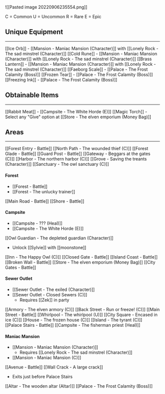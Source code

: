 ![[Pasted image 20220906235554.png]]

C = Common
U = Uncommon
R = Rare
E = Epic

## Unique Equipment
---
[[Ice Orb]] - [[Mansion - Maniac Mansion (Character)]] with [[Lonely Rock - The sad minstrel (Character)]]
[[Cold Rune]] - [[Mansion - Maniac Mansion (Character)]] with [[Lonely Rock - The sad minstrel (Character)]]
[[Brass Lantern]] - [[Mansion - Maniac Mansion (Character)]] with [[Lonely Rock - The sad minstrel (Character)]]
[[Faeborg Scale]] - [[Palace - The Frost Calamity (Boss)]]
[[Frozen Tear]] - [[Palace - The Frost Calamity (Boss)]]
[[Freezing Ink]] - [[Palace - The Frost Calamity (Boss)]]

## Obtainable Items
---
[[Rabbit Meat]] - [[Campsite - The White Horde (E)]]
[[Magic Torch]] - Select any "Give" option at [[Store - The elven emporium (Money Bag)]]

## Areas
---
[[Forest Entry - Battle]]
[[North Path - The wounded thief (C)]]
[[Forest Glade - Battle]]
[[Guard Post - Battle]]
[[Gateway - Beggars at the gates (C)]]
[[Harbor - The northern harbor (C)]]
[[Grove - Saving the treants (Character)]]
[[Sanctuary - The owl sanctuary (C)]]
#### Forest
- [[Forest - Battle]]
- [[Forest - The unlucky trainer]]

[[Main Road - Battle]]
[[Shore - Battle]]
#### Campsite
- [[Campsite - ??? (Heal)]]
- [[Campsite - The White Horde (E)]]

[[Owl Guardian - The depleted guardian (Character)]]
- Unlock [[Sylvie]] with [[moonstone]]

[[Inn - The Happy Owl (C)]]
[[Closed Gate - Battle]]
[[Island Coast - Battle]]
[[Broken Wall - Battle]]
[[Store - The elven emporium (Money Bag)]]
[[City Gates - Battle]]
#### Sewer Outlet
- [[Sewer Outlet - The exiled (Character)]]
- [[Sewer Outlet - Closed Sewers (C)]]
	- Requires [[Zek]] in party

[[Armory - The elven armory (C)]]
[[Back Street - Run or freeze! (C)]]
[[Main Street - Battle]]
[[Whirlpool - The whirlpool (U)]]
[[City Square - Encased in ice (C)]]
[[House - The frozen house (C)]]
[[Island - The tyrant (C)]]
[[Palace Stairs - Battle]]
[[Campsite - The fisherman priest (Heal)]]
#### Maniac Mansion
- [[Mansion - Maniac Mansion (Character)]]
	- Requires [[Lonely Rock - The sad minstrel (Character)]]
- [[Mansion - Maniac Mansion (C)]]

[[Avenue - Battle]]
[[Wall Crack - A large crack]]
- Exits just before Palace Stairs

[[Altar - The wooden altar (Altar)]]
[[Palace - The Frost Calamity (Boss)]]